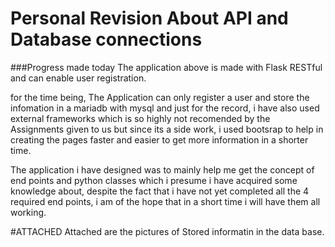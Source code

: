 # Personal Revision About API and  Database connections

###Progress made today
The application above is made with Flask RESTful and can enable user registration.

for the time being, The Application can only register a user and store the infomation in a mariadb with mysql and just for the record, 
i have also used external frameworks which is so highly not recomended by the Assignments given to us but 
since its a side work, i used bootsrap to help in creating the pages faster and easier to get more information 
in a shorter time.

The application i have designed was to mainly help me get the concept of end points and python classes which i 
presume i have acquired some knowledge about, despite the fact that i have not yet completed all the 4 required end points, 
i am of the hope that in a short time i will have them all working.

#ATTACHED
Attached are the pictures of Stored informatin in the data base.
